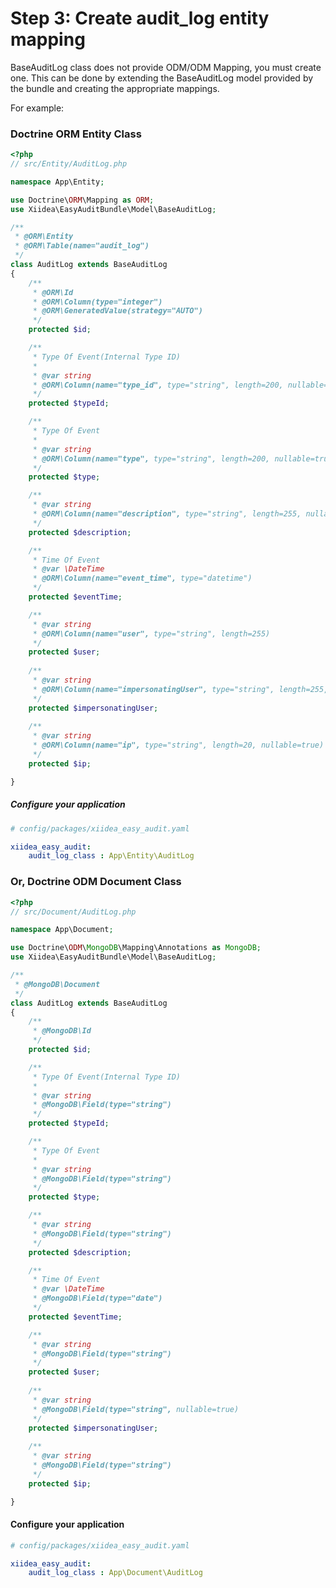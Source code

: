 Step 3:  Create audit_log entity mapping
======================================================
BaseAuditLog class does not provide ODM/ODM Mapping,
you must create one. This can be done by extending the BaseAuditLog model 
provided by the bundle and creating the appropriate mappings.

For example:

### Doctrine ORM Entity Class
 
``` php
<?php
// src/Entity/AuditLog.php

namespace App\Entity;

use Doctrine\ORM\Mapping as ORM;
use Xiidea\EasyAuditBundle\Model\BaseAuditLog;

/**
 * @ORM\Entity
 * @ORM\Table(name="audit_log")
 */
class AuditLog extends BaseAuditLog
{
    /**
     * @ORM\Id
     * @ORM\Column(type="integer")
     * @ORM\GeneratedValue(strategy="AUTO")
     */
    protected $id;

    /**
     * Type Of Event(Internal Type ID)
     *
     * @var string
     * @ORM\Column(name="type_id", type="string", length=200, nullable=false)
     */
    protected $typeId;

    /**
     * Type Of Event
     *
     * @var string
     * @ORM\Column(name="type", type="string", length=200, nullable=true)
     */
    protected $type;

    /**
     * @var string
     * @ORM\Column(name="description", type="string", length=255, nullable=true)
     */
    protected $description;

    /**
     * Time Of Event
     * @var \DateTime
     * @ORM\Column(name="event_time", type="datetime")
     */
    protected $eventTime;

    /**
     * @var string
     * @ORM\Column(name="user", type="string", length=255)
     */
    protected $user;
   
    /**
     * @var string
     * @ORM\Column(name="impersonatingUser", type="string", length=255, nullable=true)
     */
    protected $impersonatingUser;
    
    /**
     * @var string
     * @ORM\Column(name="ip", type="string", length=20, nullable=true)
     */
    protected $ip;    

}
```

##### Configure your application

``` yaml
# config/packages/xiidea_easy_audit.yaml

xiidea_easy_audit:
    audit_log_class : App\Entity\AuditLog

```

### Or, Doctrine ODM Document Class

``` php
<?php
// src/Document/AuditLog.php

namespace App\Document;

use Doctrine\ODM\MongoDB\Mapping\Annotations as MongoDB;
use Xiidea\EasyAuditBundle\Model\BaseAuditLog;

/**
 * @MongoDB\Document
 */
class AuditLog extends BaseAuditLog
{
    /**
     * @MongoDB\Id
     */
    protected $id;

    /**
     * Type Of Event(Internal Type ID)
     *
     * @var string
     * @MongoDB\Field(type="string")
     */
    protected $typeId;

    /**
     * Type Of Event
     *
     * @var string
     * @MongoDB\Field(type="string")
     */
    protected $type;

    /**
     * @var string
     * @MongoDB\Field(type="string")
     */
    protected $description;

    /**
     * Time Of Event
     * @var \DateTime
     * @MongoDB\Field(type="date")
     */
    protected $eventTime;

    /**
     * @var string
     * @MongoDB\Field(type="string")
     */
    protected $user;
   
    /**
     * @var string
     * @MongoDB\Field(type="string", nullable=true)
     */
    protected $impersonatingUser;
    
    /**
     * @var string
     * @MongoDB\Field(type="string")
     */
    protected $ip;    

}
```

#### Configure your application

``` yaml
# config/packages/xiidea_easy_audit.yaml

xiidea_easy_audit:
    audit_log_class : App\Document\AuditLog

```